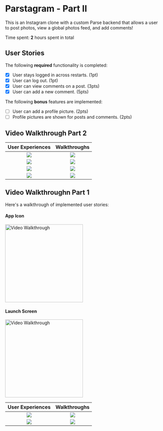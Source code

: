 # Parstagram - Part II

This is an Instagram clone with a custom Parse backend that allows a user to post photos, view a global photos feed, and add comments!

Time spent: **2** hours spent in total

## User Stories

The following **required** functionality is completed:

- [x] User stays logged in across restarts. (1pt)
- [x] User can log out. (1pt)
- [x] User can view comments on a post. (3pts)
- [x] User can add a new comment. (5pts)

The following **bonus** features are implemented:

- [ ] User can add a profile picture. (2pts)
- [ ] Profile pictures are shown for posts and comments. (2pts)

## Video Walkthrough Part 2


User Experiences             |  Walkthroughs
:-------------------------:|:-------------------------:
![](https://i.imgur.com/Sw9wGWH.gif)  |  ![](https://i.imgur.com/tggcYLE.gif)
![](https://i.imgur.com/6SWyTGx.gif)  |  ![](https://i.imgur.com/tJquiGK.gif)
![](https://i.imgur.com/tJquiGK.gif)  |  ![](https://i.imgur.com/tJquiGK.gif)
![](https://i.imgur.com/Kf7QxE6.gif)  |  ![](https://i.imgur.com/Sw9wGWH.gif)

## Video Walkthroughn Part 1

Here's a walkthrough of implemented user stories:

#### App Icon

<img src='https://i.imgur.com/v2LWv8a.png' title='Video Walkthrough' width='250' alt='Video Walkthrough' />

#### Launch Screen

<img src='https://i.imgur.com/rB6lB0G.png' title='Video Walkthrough' width='250' alt='Video Walkthrough' />




User Experiences             |  Walkthroughs
:-------------------------:|:-------------------------:
![](https://i.imgur.com/8CorlqH.gif)  |  ![](https://i.imgur.com/n3fev8F.gif)
![](https://i.imgur.com/azvKspq.gif)  |  ![](https://i.imgur.com/ZfKI1BP.gif)

